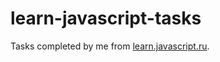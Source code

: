 # learn-javascript-tasks

Tasks completed by me from [learn.javascript.ru](https://learn.javascript.ru).